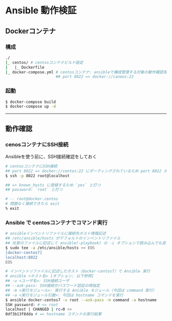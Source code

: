 # Ansible 動作検証

## Dockerコンテナ

### 構成
```bash
./
|_ centos/ # centosコンテナビルド設定
|   |_ Dockerfile
|_ docker-compose.yml # centosコンテナ: ansibleで構成管理する対象の動作確認用サーバ
                      ## port 8022 => docker://caneos:22
```

### 起動
```bash
$ docker-compose build
$ docker-compose up -d
```

***

## 動作確認

### cenosコンテナにSSH接続
Ansibleを使う前に、SSH接続確認をしておく

```bash
# centosコンテナにSSH接続
## port 8022 => docker://centos:22 にポーティングされているため port 8022 から接続する
$ ssh -p 8022 root@localhost

## => known_hosts に登録するため `yes` と打つ
## password: `root` と打つ

# -- root@docker.centos
# 問題なく接続できたら exit
% exit
```

### Ansible で centosコンテナでコマンド実行
```bash
# ansibleインベントリファイルに接続先ホスト情報記述
## /etc/ansible/hosts がデフォルトのインベントリファイル
## 任意のファイルに記述して ansible(-playbook) の -i オプションで読み込んでも良い
$ sudo tee -a /etc/ansible/hosts << EOS
[docker-centos7]
localhost:8022
EOS

# インベントリファイルに記述したホスト（docker-centos7）で Ansible 実行
# ansible <ホスト名> [オプション: 以下参照]
## -u <ユーザ名>: SSH接続ユーザ
## --ask-pass: SSH接続がパスワード認証の時指定
## -m <実行モジュール>: 実行する Ansible モジュール（今回は command 実行）
## -a <実行モジュール引数>: 今回は hostname コマンドを実行
$ ansible docker-centos7 -u root --ask-pass -m command -a hostname
SSH password: # <= root
localhost | CHANGED | rc=0 >>
0df3b13f8dda # => hostname コマンドの実行結果
```
